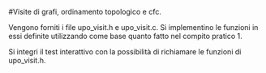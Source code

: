 #Visite di grafi, ordinamento topologico e cfc.

Vengono forniti i file upo_visit.h e upo_visit.c. Si implementino le funzioni in essi definite utilizzando come base quanto fatto nel compito pratico 1.

Si integri il test interattivo con la possibilità di richiamare le funzioni di upo_visit.h.